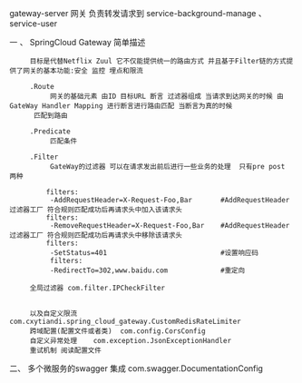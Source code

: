   gateway-server 网关  负责转发请求到  service-background-manage 、service-user
 
 
  一 、 SpringCloud Gateway 简单描述
 
         目标是代替Netflix Zuul 它不仅能提供统一的路由方式 并且基于Filter链的方式提供了网关的基本功能:安全 监控 埋点和限流
 
         .Route
              网关的基础元素 由ID 目标URL 断言 过滤器组成 当请求到达网关的时候 由GateWay Handler Mapping 进行断言进行路由匹配 当断言为真的时候
          匹配到路由
 
         .Predicate
              匹配条件
 
         .Filter
              GateWay的过滤器 可以在请求发出前后进行一些业务的处理  只有pre post 两种
 
             filters:
              -AddRequestHeader=X-Request-Foo,Bar       #AddRequestHeader过滤器工厂 符合规则匹配成功后再请求头中加入该请求头
             filters:
              -RemoveRequestHeader=X-Request-Foo,Bar    #AddRequestHeader过滤器工厂 符合规则匹配成功后再请求头中移除该请求头
             filters:
              -SetStatus=401                            #设置响应码
              filters:
              -RedirectTo=302,www.baidu.com             #重定向
 
         全局过滤器 com.filter.IPCheckFilter
 
 
         以及自定义限流 com.cxytiandi.spring_cloud_gateway.CustomRedisRateLimiter
         跨域配置(配置文件或者类)  com.config.CorsConfig
         自定义异常处理    com.exception.JsonExceptionHandler
         重试机制 阅读配置文件
 
 
 
 二、 多个微服务的swagger 集成  com.swagger.DocumentationConfig
 
 
 
 
 
